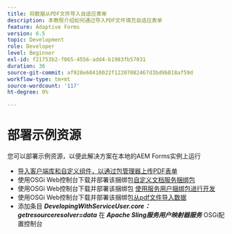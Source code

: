 ```yaml
---
title: 将数据从PDF文件导入自适应表单
description: 本教程介绍如何通过导入PDF文件填充自适应表单
feature: Adaptive Forms
version: 6.5
topic: Development
role: Developer
level: Beginner
exl-id: f21753b2-f065-4556-add4-b1983fb57031
duration: 36
source-git-commit: af928e60410022f12207082467d3bd9b818af59d
workflow-type: tm+mt
source-wordcount: '117'
ht-degree: 0%

---
```


# 部署示例资源

您可以部署示例资源，以便此解决方案在本地的AEM Forms实例上运行

* [导入客户端库和自定义组件，以通过包管理器上传PDF表单](./assets/client-libs-custom-component.zip)
* 使用OSGi Web控制台下载并部署该捆绑包[自定义文档服务捆绑包](/help/forms/assets/common-osgi-bundles/AEMFormsDocumentServices.core-1.0-SNAPSHOT.jar)
* 使用OSGi Web控制台下载并部署该捆绑包 [使用服务用户捆绑包进行开发](/help/forms/assets/common-osgi-bundles/DevelopingWithServiceUser.jar)
* 使用OSGi Web控制台下载并部署该捆绑包[从pdf文件导入数据](./assets/onlineToOffline.core-1.0.0-SNAPSHOT.jar)
* 添加条目 _**DevelopingWithServiceUser.core：getresourceresolver=data**_ 在 _**Apache Sling服务用户映射器服务**_ OSGi配置控制台
